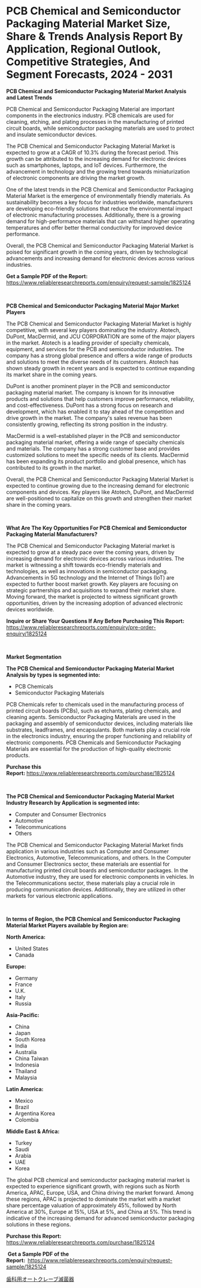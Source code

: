 <p><h1>PCB Chemical and Semiconductor Packaging Material Market Size, Share & Trends Analysis Report By Application, Regional Outlook, Competitive Strategies, And Segment Forecasts, 2024 - 2031</h1></p><p><strong>PCB Chemical and Semiconductor Packaging Material Market Analysis and Latest Trends</strong></p>
<p><p>PCB Chemical and Semiconductor Packaging Material are important components in the electronics industry. PCB chemicals are used for cleaning, etching, and plating processes in the manufacturing of printed circuit boards, while semiconductor packaging materials are used to protect and insulate semiconductor devices.</p><p>The PCB Chemical and Semiconductor Packaging Material Market is expected to grow at a CAGR of 10.3% during the forecast period. This growth can be attributed to the increasing demand for electronic devices such as smartphones, laptops, and IoT devices. Furthermore, the advancement in technology and the growing trend towards miniaturization of electronic components are driving the market growth.</p><p>One of the latest trends in the PCB Chemical and Semiconductor Packaging Material Market is the emergence of environmentally friendly materials. As sustainability becomes a key focus for industries worldwide, manufacturers are developing eco-friendly solutions that reduce the environmental impact of electronic manufacturing processes. Additionally, there is a growing demand for high-performance materials that can withstand higher operating temperatures and offer better thermal conductivity for improved device performance.</p><p>Overall, the PCB Chemical and Semiconductor Packaging Material Market is poised for significant growth in the coming years, driven by technological advancements and increasing demand for electronic devices across various industries.</p></p>
<p><strong>Get a Sample PDF of the Report:&nbsp;</strong> <a href="https://www.reliableresearchreports.com/enquiry/request-sample/1825124">https://www.reliableresearchreports.com/enquiry/request-sample/1825124</a></p>
<p>&nbsp;</p>
<p><strong>PCB Chemical and Semiconductor Packaging Material Major Market Players</strong></p>
<p><p>The PCB Chemical and Semiconductor Packaging Material Market is highly competitive, with several key players dominating the industry. Atotech, DuPont, MacDermid, and JCU CORPORATION are some of the major players in the market. Atotech is a leading provider of specialty chemicals, equipment, and services for the PCB and semiconductor industries. The company has a strong global presence and offers a wide range of products and solutions to meet the diverse needs of its customers. Atotech has shown steady growth in recent years and is expected to continue expanding its market share in the coming years.</p><p>DuPont is another prominent player in the PCB and semiconductor packaging material market. The company is known for its innovative products and solutions that help customers improve performance, reliability, and cost-effectiveness. DuPont has a strong focus on research and development, which has enabled it to stay ahead of the competition and drive growth in the market. The company's sales revenue has been consistently growing, reflecting its strong position in the industry.</p><p>MacDermid is a well-established player in the PCB and semiconductor packaging material market, offering a wide range of specialty chemicals and materials. The company has a strong customer base and provides customized solutions to meet the specific needs of its clients. MacDermid has been expanding its product portfolio and global presence, which has contributed to its growth in the market.</p><p>Overall, the PCB Chemical and Semiconductor Packaging Material Market is expected to continue growing due to the increasing demand for electronic components and devices. Key players like Atotech, DuPont, and MacDermid are well-positioned to capitalize on this growth and strengthen their market share in the coming years.</p></p>
<p>&nbsp;</p>
<p><strong>What Are The Key Opportunities For PCB Chemical and Semiconductor Packaging Material Manufacturers?</strong></p>
<p><p>The PCB Chemical and Semiconductor Packaging Material market is expected to grow at a steady pace over the coming years, driven by increasing demand for electronic devices across various industries. The market is witnessing a shift towards eco-friendly materials and technologies, as well as innovations in semiconductor packaging. Advancements in 5G technology and the Internet of Things (IoT) are expected to further boost market growth. Key players are focusing on strategic partnerships and acquisitions to expand their market share. Moving forward, the market is projected to witness significant growth opportunities, driven by the increasing adoption of advanced electronic devices worldwide.</p></p>
<p><strong>Inquire or Share Your Questions If Any Before Purchasing This Report:</strong> <a href="https://www.reliableresearchreports.com/enquiry/pre-order-enquiry/1825124">https://www.reliableresearchreports.com/enquiry/pre-order-enquiry/1825124</a></p>
<p>&nbsp;</p>
<p><strong>Market Segmentation</strong></p>
<p><strong>The PCB Chemical and Semiconductor Packaging Material Market Analysis by types is segmented into:</strong></p>
<p><ul><li>PCB Chemicals</li><li>Semiconductor Packaging Materials</li></ul></p>
<p><p>PCB Chemicals refer to chemicals used in the manufacturing process of printed circuit boards (PCBs), such as etchants, plating chemicals, and cleaning agents. Semiconductor Packaging Materials are used in the packaging and assembly of semiconductor devices, including materials like substrates, leadframes, and encapsulants. Both markets play a crucial role in the electronics industry, ensuring the proper functioning and reliability of electronic components. PCB Chemicals and Semiconductor Packaging Materials are essential for the production of high-quality electronic products.</p></p>
<p><strong>Purchase this Report:&nbsp;</strong><a href="https://www.reliableresearchreports.com/purchase/1825124">https://www.reliableresearchreports.com/purchase/1825124</a></p>
<p>&nbsp;</p>
<p><strong>The PCB Chemical and Semiconductor Packaging Material Market Industry Research by Application is segmented into:</strong></p>
<p><ul><li>Computer and Consumer Electronics</li><li>Automotive</li><li>Telecommunications</li><li>Others</li></ul></p>
<p><p>The PCB Chemical and Semiconductor Packaging Material Market finds application in various industries such as Computer and Consumer Electronics, Automotive, Telecommunications, and others. In the Computer and Consumer Electronics sector, these materials are essential for manufacturing printed circuit boards and semiconductor packages. In the Automotive industry, they are used for electronic components in vehicles. In the Telecommunications sector, these materials play a crucial role in producing communication devices. Additionally, they are utilized in other markets for various electronic applications.</p></p>
<p>&nbsp;</p>
<p><strong>In terms of Region, the PCB Chemical and Semiconductor Packaging Material Market Players available by Region are:</strong></p>
<p>
    <p> <strong> North America: </strong>
        <ul>
            <li>United States</li>
            <li>Canada</li>
        </ul>
        </p> 
    <p> <strong> Europe: </strong>
        <ul>
            <li>Germany</li>
            <li>France</li>
            <li>U.K.</li>
            <li>Italy</li>
            <li>Russia</li>
        </ul>
        </p> 
    <p> <strong> Asia-Pacific: </strong>
        <ul>
            <li>China</li>
            <li>Japan</li>
            <li>South Korea</li>
            <li>India</li>
            <li>Australia</li>
            <li>China Taiwan</li>
            <li>Indonesia</li>
            <li>Thailand</li>
            <li>Malaysia</li>
        </ul>
        </p> 
    <p> <strong> Latin America: </strong>
        <ul>
            <li>Mexico</li>
            <li>Brazil</li>
            <li>Argentina Korea</li>
            <li>Colombia</li>
        </ul>
        </p> 
    <p> <strong> Middle East & Africa: </strong>
        <ul>
            <li>Turkey</li>
            <li>Saudi</li>
            <li>Arabia</li>
            <li>UAE</li>
            <li>Korea</li>
        </ul>
    </p>
    </p>
<p><p>The global PCB chemical and semiconductor packaging material market is expected to experience significant growth, with regions such as North America, APAC, Europe, USA, and China driving the market forward. Among these regions, APAC is projected to dominate the market with a market share percentage valuation of approximately 45%, followed by North America at 30%, Europe at 15%, USA at 5%, and China at 5%. This trend is indicative of the increasing demand for advanced semiconductor packaging solutions in these regions.</p></p>
<p><strong>Purchase this Report: </strong><a href="https://www.reliableresearchreports.com/purchase/1825124">https://www.reliableresearchreports.com/purchase/1825124</a></p>
<p>&nbsp;<strong>Get a Sample PDF of the Report:&nbsp;&nbsp;</strong><a href="https://www.reliableresearchreports.com/enquiry/request-sample/1825124">https://www.reliableresearchreports.com/enquiry/request-sample/1825124</a></p>
<p><strong></strong></p>
<p><p><a href="https://github.com/mohamedbakry57/Market-Research-Report-List-3/blob/main/658433613440.md">歯科用オートクレーブ滅菌器</a></p></p>